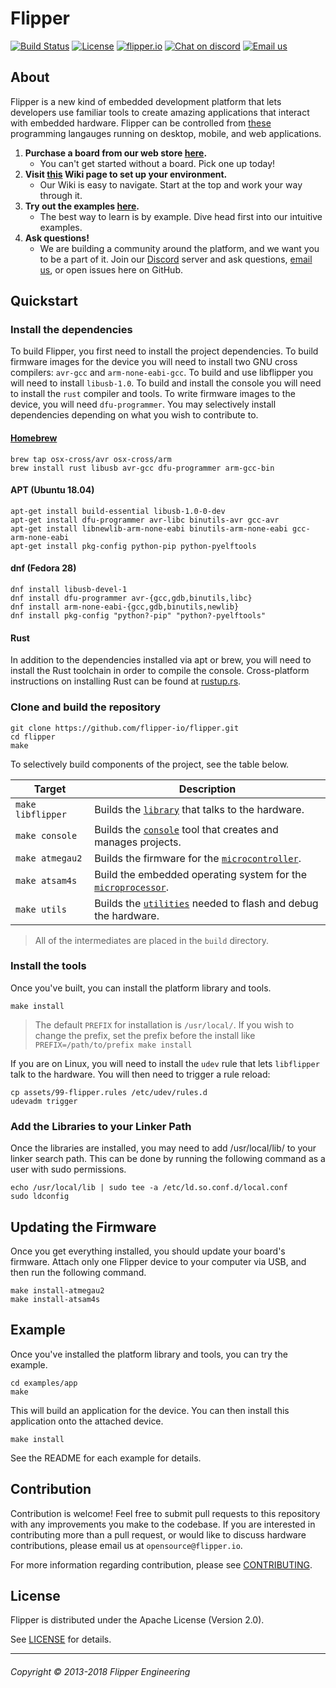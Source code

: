 # Flipper

[![Build Status](https://travis-ci.org/flipper-io/flipper.svg?branch=master)](https://travis-ci.org/flipper-io/flipper) [![License](https://img.shields.io/badge/license-Apache--2.0-blue.svg)](https://github.com/flipper-io/flipper/blob/master/README.md#license) [![flipper.io](https://img.shields.io/badge/store-flipper.io-green.svg)](https://flipper.io) [![Chat on discord](https://img.shields.io/badge/chat-on%20discord-7289DA.svg)](https://discord.gg/R5zdK4m) [![Email us](https://img.shields.io/badge/email-opensource%40flipper.io-lightgray.svg)](mailto:opensource@flipper.io)

## About

Flipper is a new kind of embedded development platform that lets developers use familiar tools to create amazing applications that interact with embedded hardware. Flipper can be controlled from [these](./languages) programming langauges running on desktop, mobile, and web applications.

1. **Purchase a board from our web store
   [here](https://flipper.io/products/flipper-carbon-developer-unit).**
    - You can't get started without a board. Pick one up today!
2. **Visit [this](https://github.com/flipper-io/flipper/wiki/Getting-Started)
Wiki page to set up your environment.**
    - Our Wiki is easy to navigate. Start at the top and work your way through it.
3. **Try out the examples [here](./examples).**
    - The best way to learn is by example. Dive head first into our intuitive examples.
4. **Ask questions!**
    - We are building a community around the platform, and we want you to be a part of it. Join our [Discord](https://discord.gg/R5zdK4m) server and ask questions, [email us](mailto:opensource@flipper.io), or open issues here on GitHub.

## Quickstart

### Install the dependencies

To build Flipper, you first need to install the project dependencies. To build
firmware images for the device you will need to install two GNU cross
compilers: `avr-gcc` and `arm-none-eabi-gcc`. To build and use libflipper you
will need to install `libusb-1.0`. To build and install the console you will
need to install the `rust` compiler and tools. To write firmware images to the
device, you will need `dfu-programmer`. You may selectively install dependencies
depending on what you wish to contribute to.

#### [Homebrew](https://brew.sh/)
```
brew tap osx-cross/avr osx-cross/arm
brew install rust libusb avr-gcc dfu-programmer arm-gcc-bin
```

#### APT (Ubuntu 18.04)
```
apt-get install build-essential libusb-1.0-0-dev
apt-get install dfu-programmer avr-libc binutils-avr gcc-avr
apt-get install libnewlib-arm-none-eabi binutils-arm-none-eabi gcc-arm-none-eabi
apt-get install pkg-config python-pip python-pyelftools
```

#### dnf (Fedora 28)
```
dnf install libusb-devel-1
dnf install dfu-programmer avr-{gcc,gdb,binutils,libc}
dnf install arm-none-eabi-{gcc,gdb,binutils,newlib}
dnf install pkg-config "python?-pip" "python?-pyelftools"
```

#### Rust

In addition to the dependencies installed via apt or brew, you will need to install the
Rust toolchain in order to compile the console. Cross-platform instructions on installing
Rust can be found at [rustup.rs](https://rustup.rs/).

### Clone and build the repository
```
git clone https://github.com/flipper-io/flipper.git
cd flipper
make
```

To selectively build components of the project, see the table below.

|      Target     |                      Description                      |
|-----------------|-------------------------------------------------------|
| `make libflipper` | Builds the [`library`](./library) that talks to the hardware. |
| `make console` | Builds the [`console`](./console) tool that creates and manages projects. |
| `make atmegau2` | Builds the firmware for the [`microcontroller`](./carbon/atmegau2). |
| `make atsam4s`| Build the embedded operating system for the [`microprocessor`](./carbon/atsam4s). |
| `make utils` | Builds the [`utilities`](./utils) needed to flash and debug the hardware. |

> All of the intermediates are placed in the `build` directory.

### Install the tools

Once you've built, you can install the platform library and tools.

```
make install
```
> The default `PREFIX` for installation is `/usr/local/`. If you wish to change the prefix, set the prefix before the install like `PREFIX=/path/to/prefix make install`

If you are on Linux, you will need to install the `udev` rule that lets
`libflipper` talk to the hardware. You will then need to trigger a rule reload:

```
cp assets/99-flipper.rules /etc/udev/rules.d
udevadm trigger
```

### Add the Libraries to your Linker Path

Once the libraries are installed, you may need to add /usr/local/lib/
to your linker search path. This can be done by running the following
command as a user with sudo permissions.

```
echo /usr/local/lib | sudo tee -a /etc/ld.so.conf.d/local.conf
sudo ldconfig
```

## Updating the Firmware

Once you get everything installed, you should update your board's firmware.
Attach only one Flipper device to your computer via USB, and then run the
following command.

```
make install-atmegau2
make install-atsam4s
```

## Example

Once you've installed the platform library and tools, you can try the example.
```
cd examples/app
make
```

This will build an application for the device. You can then install this
application onto the attached device.
```
make install
```

See the README for each example for details.

## Contribution

Contribution is welcome! Feel free to submit pull requests to this repository
with any improvements you make to the codebase. If you are interested in
contributing more than a pull request, or would like to discuss hardware
contributions, please email us at `opensource@flipper.io`.

For more information regarding contribution, please see
[CONTRIBUTING](./CONTRIBUTING.md).

## License

Flipper is distributed under the Apache License (Version 2.0).

See [LICENSE](./LICENSE) for details.

---

###### Copyright © 2013-2018 Flipper Engineering
